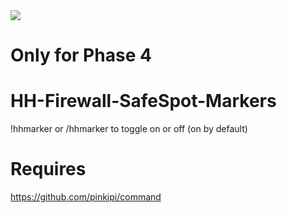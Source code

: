 <img src=https://i.imgur.com/exofxEN.jpg>

# Only for Phase 4
# HH-Firewall-SafeSpot-Markers

!hhmarker or /hhmarker to toggle on or off (on by default)


# Requires

https://github.com/pinkipi/command
